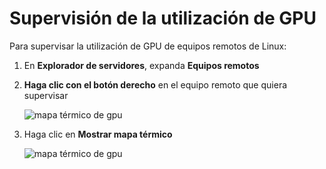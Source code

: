 ---
---
# <a name="monitoring-gpu-utilization"></a>Supervisión de la utilización de GPU
Para supervisar la utilización de GPU de equipos remotos de Linux:

1. En **Explorador de servidores**, expanda **Equipos remotos**
2. **Haga clic con el botón derecho** en el equipo remoto que quiera supervisar
    
    ![mapa térmico de gpu](media\monitor-gpu\gpu-heatmap-0.png)

2. Haga clic en **Mostrar mapa térmico**
    
    ![mapa térmico de gpu](media\monitor-gpu\heatmap.png)
    